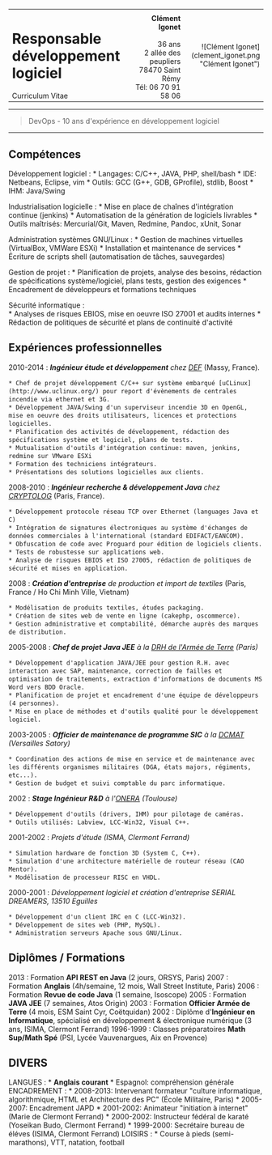 <table width="100%">
	<tr>
		<td style="vertical-align:top;" align="left">
			<h1>Responsable développement logiciel</h1>
			Curriculum Vitae
		</td>
		<td style="vertical-align:bottom;" align="right" width="22%">
			<b>Clément Igonet</b> <br/>
			<clement@igonet.fr> <br/>
			36 ans <br/>
			2 allée des peupliers <br/>
			78470 Saint Rémy <br/>
			Tél: 06 70 91 58 06 <br/>
		</td>
		<td align="right">![Clément Igonet](clement_igonet.png "Clément Igonet")</td>
	</tr>
</table>

----

>  DevOps - 10 ans d'expérience en développement logiciel

----

Compétences
--------------------

Développement logiciel
:	* Langages: C/C++, JAVA, PHP, shell/bash
	* IDE: Netbeans, Eclipse, vim
	* Outils: GCC (G++, GDB, GProfile), stdlib, Boost
	* IHM: Java/Swing

Industrialisation logicielle
:   * Mise en place de chaînes d'intégration continue (jenkins)
    * Automatisation de la génération de logiciels livrables
    * Outils maîtrisés: Mercurial/Git, Maven, Redmine, Pandoc, xUnit, Sonar

Administration systèmes GNU/Linux
:   * Gestion de machines virtuelles (VirtualBox, VMWare ESXi)
    * Installation et maintenance de services
    * Écriture de scripts shell (automatisation de tâches, sauvegardes)

Gestion de projet
:	* Planification de projets, analyse des besoins, rédaction de spécifications système/logiciel, plans tests, gestion des exigences
	* Encadrement de développeurs et formations techniques

Sécurité informatique
:	
	* Analyses de risques EBIOS, mise en oeuvre ISO 27001 et audits internes
	* Rédaction de politiques de sécurité et plans de continuité d'activité

Expériences professionnelles
--------------------

2010-2014
:   ***Ingénieur étude et développement** chez [DEF](http://def-online.com)*
	(Massy, France).

	* Chef de projet développement C/C++ sur système embarqué [uCLinux](http://www.uclinux.org/) pour report d'évènements de centrales incendie via ethernet et 3G.
	* Développement JAVA/Swing d'un superviseur incendie 3D en OpenGL, mise en oeuvre des droits utilisateurs, licences et protections logicielles.
	* Planification des activités de développement, rédaction des spécifications système et logiciel, plans de tests.
	* Mutualisation d'outils d'intégration continue: maven, jenkins, redmine sur VMware ESXi
	* Formation des techniciens intégrateurs.
	* Présentations des solutions logicielles aux clients.

2008-2010
:	***Ingénieur recherche & développement Java** chez [CRYPTOLOG](http://www.cryptolog.com)* (Paris, France).

	* Développement protocole réseau TCP over Ethernet (languages Java et C)
	* Intégration de signatures électroniques au système d'échanges de données commerciales à l'international (standard EDIFACT/EANCOM).
	* Obfuscation de code avec Proguard pour édition de logiciels clients.
	* Tests de robustesse sur applications web.
	* Analyse de risques EBIOS et ISO 27005, rédaction de politiques de sécurité et mises en application.

2008
:	***Création d'entreprise** de production et import de textiles* (Paris, France / Ho Chi Minh Ville, Vietnam)

	* Modélisation de produits textiles, études packaging.
	* Création de sites web de vente en ligne (cakephp, oscommerce).
	* Gestion administrative et comptabilité, démarche auprès des marques de distribution.

2005-2008
:	***Chef de projet Java JEE** à la [DRH de l'Armée de Terre](http://www.defense.gouv.fr/terre/presentation/directions-commandements-et-centres/ressources-humaines/direction-des-ressources-humaines-de-l-armee-de-terre) (Paris)*

	* Développement d'application JAVA/JEE pour gestion R.H. avec interaction avec SAP, maintenance, correction de failles et optimisation de traitements, extraction d'informations de documents MS Word vers BDD Oracle.
	* Planification de projet et encadrement d'une équipe de développeurs (4 personnes).
	* Mise en place de méthodes et d'outils qualité pour le développement logiciel.

2003-2005
:	***Officier de maintenance de programme SIC** à la [DCMAT](http://www.defense.gouv.fr/terre/presentation/directions-commandements-et-centres/maintenance/direction-centrale-du-materiel/%28language%29/fre-FR#SearchText=direction%20centrale#xtcr=1) (Versailles Satory)*

	* Coordination des actions de mise en service et de maintenance avec les différents organismes militaires (DGA, états majors, régiments, etc...).
	* Gestion de budget et suivi comptable du parc informatique.

2002
:	***Stage Ingénieur R&D** à l'[ONERA](http://www.onera.fr/fr/nos-centres/midi-pyrenees-toulouse) (Toulouse)*

	* Développement d'outils (drivers, IHM) pour pilotage de caméras.
	* Outils utilisés: Labview, LCC-Win32, Visual C++.

2001-2002
:	*Projets d'étude (ISMA, Clermont Ferrand)*

	* Simulation hardware de fonction 3D (System C, C++).
	* Simulation d'une architecture matérielle de routeur réseau (CAO Mentor).
	* Modélisation de processeur RISC en VHDL.

2000-2001
:	*Développement logiciel et création d'entreprise SERIAL DREAMERS, 13510 Eguilles*

	* Développement d'un client IRC en C (LCC-Win32).
	* Développement de sites web (PHP, MySQL).
	* Administration serveurs Apache sous GNU/Linux.

Diplômes / Formations
--------------------

2013
:	Formation **API REST en Java** (2 jours, ORSYS, Paris)
2007
:	Formation **Anglais** (4h/semaine, 12 mois, Wall Street Institute, Paris)
2006
:	Formation **Revue de code Java** (1 semaine, Isoscope)
2005
:	Formation **JAVA JEE** (7 semaines, Atos Origin)
2003
:	Formation **Officier Armée de Terre** (4 mois, ESM Saint Cyr, Coëtquidan)
2002
:	Diplôme d'**Ingénieur en Informatique**, spécialisé en développement & électronique numérique (3 ans, ISIMA, Clermont Ferrand)
1996-1999
:	Classes préparatoires **Math Sup/Math Spé** (PSI, Lycée Vauvenargues, Aix en Provence)

DIVERS
--------------------

LANGUES
:	* **Anglais courant**
	* Espagnol: compréhension générale
ENCADREMENT
:	* 2008-2013: Intervenant formateur "culture informatique, algorithmique, HTML et Architecture des PC" (École Militaire, Paris)
	* 2005-2007: Encadrement JAPD
	* 2001-2002: Animateur "initiation à internet" (Marie de Clermont Ferrand)
	* 2000-2002: Instructeur fédéral de karaté (Yoseikan Budo, Clermont Ferrand)
	* 1999-2000: Secrétaire bureau de éléves (ISIMA, Clermont Ferrand)
LOISIRS
:	* Course à pieds (semi-marathons), VTT, natation, football

